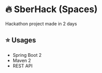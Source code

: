 # :fire: SberHack (Spaces)
Hackathon project made in 2 days
## :star: Usages
- Spring Boot 2
- Maven 2
- REST API
